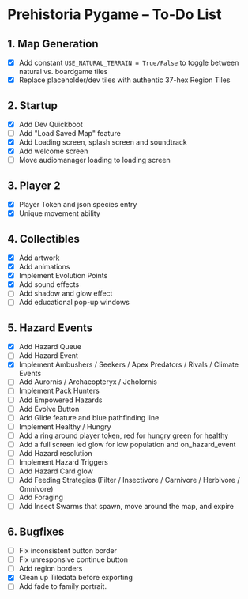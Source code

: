 # Prehistoria Pygame – To-Do List

## 1. Map Generation
- [x] Add constant `USE_NATURAL_TERRAIN = True/False` to toggle between natural vs. boardgame tiles  
- [x] Replace placeholder/dev tiles with authentic 37-hex Region Tiles  

## 2. Startup
- [x] Add Dev Quickboot
- [ ] Add "Load Saved Map" feature
- [x] Add Loading screen, splash screen and soundtrack
- [x] Add welcome screen
- [ ] Move audiomanager loading to loading screen

## 3. Player 2
- [x] Player Token and json species entry
- [x] Unique movement ability

## 4. Collectibles
- [x] Add artwork
- [x] Add animations
- [x] Implement Evolution Points
- [x] Add sound effects
- [ ] Add shadow and glow effect
- [ ] Add educational pop-up windows

## 5. Hazard Events
- [x] Add Hazard Queue
- [ ] Add Hazard Event
- [x] Implement Ambushers / Seekers / Apex Predators / Rivals / Climate Events
- [ ] Add Aurornis / Archaeopteryx / Jeholornis
- [ ] Implement Pack Hunters
- [ ] Add Empowered Hazards
- [ ] Add Evolve Button
- [ ] Add Glide feature and blue pathfinding line
- [ ] Implement Healthy / Hungry
- [ ] Add a ring around player token, red for hungry green for healthy
- [ ] Add a full screen led glow for low population and on_hazard_event
- [ ] Add Hazard resolution
- [ ] Implement Hazard Triggers
- [ ] Add Hazard Card glow
- [ ] Add Feeding Strategies (Filter / Insectivore / Carnivore / Herbivore / Omnivore)
- [ ] Add Foraging
- [ ] Add Insect Swarms that spawn, move around the map, and expire

## 6. Bugfixes
- [ ] Fix inconsistent button border
- [ ] Fix unresponsive continue button
- [ ] Add region borders
- [x] Clean up Tiledata before exporting
- [ ] Add fade to family portrait.